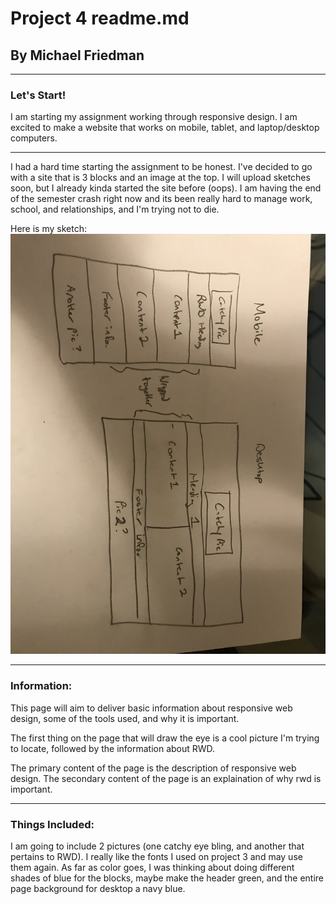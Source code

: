 # Project 4 readme.md
## By Michael Friedman

---

### Let's Start!

I am starting my assignment working through responsive design. I am excited to make a website that works on mobile, tablet, and laptop/desktop computers.

---

I had a hard time starting the assignment to be honest. I've decided to go with a site that is 3 blocks and an image at the top. I will upload sketches soon, but I already kinda started the site before (oops). I am having the end of the semester crash right now and its been really hard to manage work, school, and relationships, and I'm trying not to die.

Here is my sketch:
![pictureofmysketch](./images/sketch.jpg)

---

### Information:

This page will aim to deliver basic information about responsive web design, some of the tools used, and why it is important.

The first thing on the page that will draw the eye is a cool picture I'm trying to locate, followed by the information about RWD.

The primary content of the page is the description of responsive web design.
The secondary content of the page is an explaination of why rwd is important.

---

### Things Included:

I am going to include 2 pictures (one catchy eye bling, and another that pertains to RWD).
I really like the fonts I used on project 3 and may use them again.
As far as color goes, I was thinking about doing different shades of blue for the blocks, maybe make the header green, and the entire page background for desktop a navy blue.
